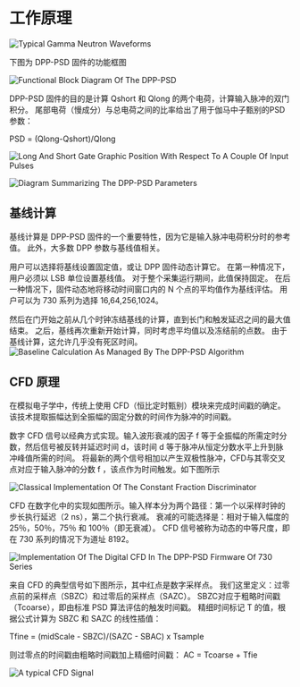 <!-- PRINCIPLE.md --- 
;; 
;; Description: 
;; Author: Hongyi Wu(吴鸿毅)
;; Email: wuhongyi@qq.com 
;; Created: 二 1月 15 22:41:03 2019 (+0800)
;; Last-Updated: 五 1月 18 23:46:26 2019 (+0800)
;;           By: Hongyi Wu(吴鸿毅)
;;     Update #: 7
;; URL: http://wuhongyi.cn -->

# 工作原理

<!-- toc -->

![Typical Gamma Neutron Waveforms](/img/TypicalGammaNeutronWaveforms.png)

下图为 DPP-PSD 固件的功能框图

![Functional Block Diagram Of The DPP-PSD](/img/FunctionalBlockDiagramOfTheDPPPSD.png)

DPP-PSD 固件的目的是计算 Qshort 和 Qlong 的两个电荷，计算输入脉冲的双门积分。 尾部电荷（慢成分）与总电荷之间的比率给出了用于伽马中子甄别的PSD参数：

PSD = (Qlong-Qshort)/Qlong


![Long And Short Gate Graphic Position With Respect To A Couple Of Input Pulses](/img/LongAndShortGateGraphicPositionWithRespectToACoupleOfInputPulses.png)



![Diagram Summarizing The DPP-PSD Parameters](/img/DiagramSummarizingTheDPPPSDParameters.png)

## 基线计算

基线计算是 DPP-PSD 固件的一个重要特性，因为它是输入脉冲电荷积分时的参考值。 此外，大多数 DPP 参数与基线值相关。 

用户可以选择将基线设置固定值，或让 DPP 固件动态计算它。 在第一种情况下，用户必须以 LSB 单位设置基线值。 对于整个采集运行期间，此值保持固定。 在后一种情况下，固件动态地将移动时间窗口内的 N 个点的平均值作为基线评估。 用户可以为 730 系列为选择 16,64,256,1024。

然后在门开始之前从几个时钟冻结基线的计算，直到长门和触发延迟之间的最大值结束。 之后，基线再次重新开始计算，同时考虑平均值以及冻结前的点数。 由于基线计算，这允许几乎没有死区时间。
![Baseline Calculation As Managed By The DPP-PSD Algorithm](/img/BaselineCalculationAsManagedByTheDPPPSDAlgorithm.png)




## CFD 原理

在模拟电子学中，传统上使用 CFD（恒比定时甄别）模块来完成时间戳的确定。该技术提取振幅达到全振幅的固定分数的时间作为脉冲的时间戳。

数字 CFD 信号以经典方式实现。输入波形衰减的因子 f 等于全振幅的所需定时分数，然后信号被反转并延迟时间 d，该时间 d 等于脉冲从恒定分数水平上升到脉冲峰值所需的时间。
将最新的两个信号相加以产生双极性脉冲，CFD与其零交叉点对应于输入脉冲的分数 f ，该点作为时间触发。如下图所示

![Classical Implementation Of The Constant Fraction Discriminator](/img/ClassicalImplementationOfTheConstantFractionDiscriminator.png)

CFD 在数字化中的实现如图所示。输入样本分为两个路径：第一个以采样时钟的步长执行延迟（2 ns），第二个执行衰减。 衰减的可能选择是：相对于输入幅度的 25％，50％，75％ 和 100％（即无衰减）。 CFD 信号被称为动态的中等尺度，即在 730 系列的情况下为道址 8192。

![Implementation Of The Digital CFD In The DPP-PSD Firmware Of 730 Series](/img/ImplementationOfTheDigitalCFDInTheDPPPSDFirmwareOf730Series.png)

来自 CFD 的典型信号如下图所示，其中红点是数字采样点。 我们这里定义：过零点前的采样点（SBZC）和过零后的采样点（SAZC）。 
SBZC对应于粗略时间戳（Tcoarse），即由标准 PSD 算法评估的触发时间戳。
精细时间标记 T 的值，根据公式计算为 SBZC 和 SAZC 的线性插值：

Tfine = (midScale - SBZC)/(SAZC - SBAC) x Tsample

则过零点的时间戳由粗略时间戳加上精细时间戳： AC = Tcoarse + Tfie

![A typical CFD Signal](/img/AtypicalCFDSignal.png)





<!-- PRINCIPLE.md ends here -->
